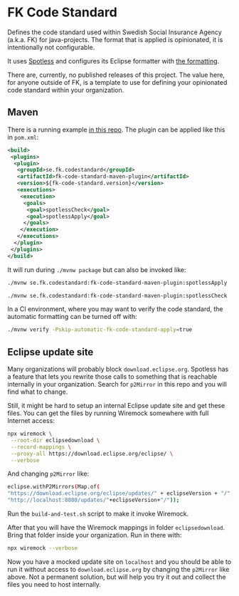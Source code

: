 # FK Code Standard

Defines the code standard used within Swedish Social Insurance Agency (a.k.a. FK) for java-projects. The format that is applied is opinionated, it is intentionally not configurable.

It uses [Spotless](https://github.com/diffplug/spotless) and configures its Eclipse formatter with [the formatting](/code-standard-java-eclipse.xml).

There are, currently, no published releases of this project. The value here, for anyone outside of FK, is a template to use for defining your opinionated code standard within your organization.

## Maven

There is a running example [in this repo](/fk-code-standard-maven-plugin-example). The plugin can be applied like this in `pom.xml`:

```xml
<build>
 <plugins>
  <plugin>
   <groupId>se.fk.codestandard</groupId>
   <artifactId>fk-code-standard-maven-plugin</artifactId>
   <version>${fk-code-standard.version}</version>
   <executions>
    <execution>
     <goals>
      <goal>spotlessCheck</goal>
      <goal>spotlessApply</goal>
     </goals>
    </execution>
   </executions>
  </plugin>
 </plugins>
</build>
```

It will run during `./mvnw package` but can also be invoked like:

```sh
./mvnw se.fk.codestandard:fk-code-standard-maven-plugin:spotlessApply
```

```sh
./mvnw se.fk.codestandard:fk-code-standard-maven-plugin:spotlessCheck
```

In a CI environment, where you may want to verify the code standard, the automatic formatting can be turned off with:

```sh
./mvnw verify -Pskip-automatic-fk-code-standard-apply=true
```

## Eclipse update site

Many organizations will probably block `download.eclipse.org`. Spotless has a feature that lets you rewrite those calls to something that is reachable internally in your organization. Search for `p2Mirror` in this repo and you will find what to change.

Still, it might be hard to setup an internal Eclipse update site and get these files. You can get the files by running Wiremock somewhere with full Internet access:

```sh
npx wiremock \
 --root-dir eclipsedownload \
 --record-mappings \
 --proxy-all https://download.eclipse.org/eclipse/ \
 --verbose
```

And changing `p2Mirror` like:

```sh
eclipse.withP2Mirrors(Map.of(
"https://download.eclipse.org/eclipse/updates/" + eclipseVersion + "/",
"http://localhost:8080/updates/"+eclipseVersion+"/"));
```

Run the `build-and-test.sh` script to make it invoke Wiremock.

After that you will have the Wiremock mappings in folder `eclipsedownload`. Bring that folder inside your organization. Run in there with:

```sh
npx wiremock --verbose
```

Now you have a mocked update site on `localhost` and you should be able to run it without access to `download.eclipse.org` by changing the `p2Mirror` like above. Not a permanent solution, but will help you try it out and collect the files you need to host internally.
